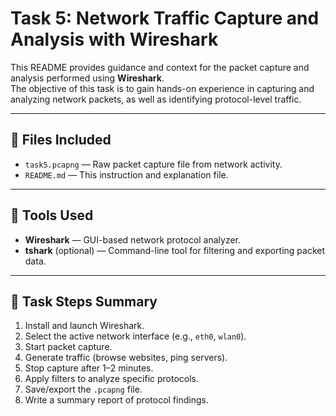 # Task 5: Network Traffic Capture and Analysis with Wireshark

This README provides guidance and context for the packet capture and analysis performed using **Wireshark**.  
The objective of this task is to gain hands-on experience in capturing and analyzing network packets, as well as identifying protocol-level traffic.

---

## 📂 Files Included

- `task5.pcapng` — Raw packet capture file from network activity.
- `README.md` — This instruction and explanation file.

---

## 🧰 Tools Used

- **Wireshark** — GUI-based network protocol analyzer.
- **tshark** (optional) — Command-line tool for filtering and exporting packet data.

---

## 🔎 Task Steps Summary

1. Install and launch Wireshark.
2. Select the active network interface (e.g., `eth0`, `wlan0`).
3. Start packet capture.
4. Generate traffic (browse websites, ping servers).
5. Stop capture after 1–2 minutes.
6. Apply filters to analyze specific protocols.
7. Save/export the `.pcapng` file.
8. Write a summary report of protocol findings.

